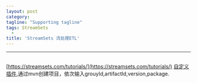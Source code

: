 ```yaml
---
layout: post
category:
tagline: "Supporting tagline"
tags: StreamSets
  -
title: 'StreamSets 流处理ETL'
---
```


---


<!--more-->

##
##

[https://streamsets.com/tutorials/](https://streamsets.com/tutorials/)
[自定义插件](https://github.com/streamsets/tutorials/blob/master/tutorial-processor/readme.md),通过mvn创建项目，依次输入grouyId,artifactId,version,package.

##
##
##
##
##
##
##
